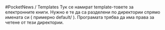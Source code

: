#PocketNews / Templates
Тук се намират template-товете за електронните книги. Нужно е те да са разделени по директории спрямо имената си ( примерно default/ ).
Програмата трябва да има права за четене от тези директории.
